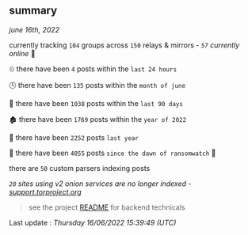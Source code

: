 
## summary
_june 16th, 2022_

currently tracking `104` groups across `150` relays & mirrors - _`57` currently online_ 📡

⏲ there have been `4` posts within the `last 24 hours`

🕓 there have been `135` posts within the `month of june`

📅 there have been `1038` posts within the `last 90 days`

🏚 there have been `1769` posts within the `year of 2022`

🚀 there have been `2252` posts `last year`

🦕 there have been `4055` posts `since the dawn of ransomwatch` 🐣

there are `50` custom parsers indexing posts

_`20` sites using v2 onion services are no longer indexed - [support.torproject.org](https://support.torproject.org/onionservices/v2-deprecation/)_

> see the project [README](https://github.com/jmousqueton/ransomwatch#readme) for backend technicals



Last update : _Thursday 16/06/2022 15:39:49 (UTC)_

